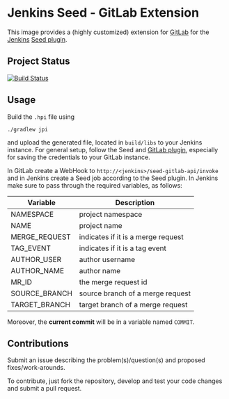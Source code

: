 # Jenkins Seed - GitLab Extension

This image provides a (highly customized) extension for [GitLab](https://gitlab.com) for the [Jenkins](https://jenkins.io) [Seed plugin](https://github.com/jenkinsci/seed-plugin).

## Project Status

[![Build Status](https://travis-ci.org/muhlba91/jenkins-seed-gitlab-extension.svg?branch=master)](https://travis-ci.org/muhlba91/rancher-compose-docker)

## Usage

Build the `.hpi` file using
```
./gradlew jpi
```
and upload the generated file, located in `build/libs` to your Jenkins instance.
For general setup, follow the Seed and [GitLab plugin](https://github.com/jenkinsci/gitlab-plugin), especially for saving the credentials to your GitLab instance.

In GitLab create a WebHook to `http://<jenkins>/seed-gitlab-api/invoke` and in Jenkins create a Seed job according to the Seed plugin.
In Jenkins make sure to pass through the required variables, as follows:

| Variable | Description |
|----------|-------------|
| NAMESPACE | project namespace |
| NAME | project name |
| MERGE_REQUEST | indicates if it is a merge request |
| TAG_EVENT | indicates if it is a tag event |
| AUTHOR_USER | author username |
| AUTHOR_NAME | author name |
| MR_ID | the merge request id |
| SOURCE_BRANCH | source branch of a merge request |
| TARGET_BRANCH | target branch of a merge request |

Moreover, the **current commit** will be in a variable named `COMMIT`.

## Contributions

Submit an issue describing the problem(s)/question(s) and proposed fixes/work-arounds.

To contribute, just fork the repository, develop and test your code changes and submit a pull request.
